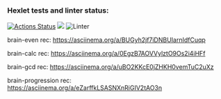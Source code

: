 ### Hexlet tests and linter status:
[![Actions Status](https://github.com/lezbopingvin/backend-project-lvl1/workflows/hexlet-check/badge.svg)](https://github.com/lezbopingvin/backend-project-lvl1/actions)
<a href="https://codeclimate.com/github/codeclimate/codeclimate/maintainability"><img src="https://api.codeclimate.com/v1/badges/a99a88d28ad37a79dbf6/maintainability" /></a>
![Linter](https://github.com/lezbopingvin/backend-project-lvl1/workflows/Linter/badge.svg)

brain-even rec:
https://asciinema.org/a/BUGyh2jf7iDNBUIarnIdfCuqp 

brain-calc rec:
https://asciinema.org/a/0EgzB7AOVVylztO9Os2i4iHFf

brain-gcd rec:
https://asciinema.org/a/uBO2KKcE0jZHKH0vemTuC2uXz

brain-progression rec:
https://asciinema.org/a/eZarffkLSASNXnRiGIV2tAO3n